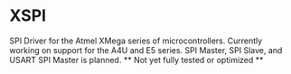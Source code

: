 XSPI
====
SPI Driver for the Atmel XMega series of microcontrollers.
Currently working on support for the A4U and E5 series.
SPI Master, SPI Slave, and USART SPI Master is planned.
** Not yet fully tested or optimized **
